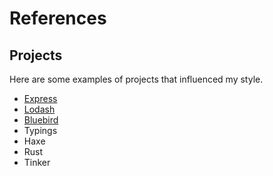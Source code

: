 # References

## Projects

Here are some examples of projects that influenced my style.

- [Express](https://github.com/expressjs/express)
- [Lodash](https://github.com/lodash/lodash)
- [Bluebird](https://github.com/petkaantonov/bluebird)
- Typings
- Haxe
- Rust
- Tinker

